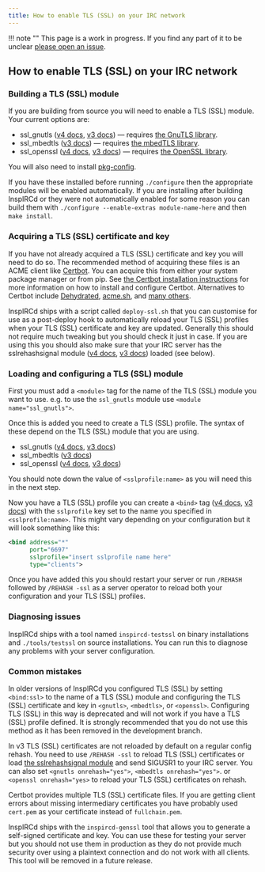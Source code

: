 ```yaml
---
title: How to enable TLS (SSL) on your IRC network
---
```


!!! note ""
    This page is a work in progress. If you find any part of it to be unclear [please open an issue](https://github.com/inspircd/inspircd-docs/issues/new).

## How to enable TLS (SSL) on your IRC network

### Building a TLS (SSL) module

If you are building from source you will need to enable a TLS (SSL) module. Your current options are:

- ssl_gnutls ([v4 docs](/4/modules/ssl_gnutls), [v3 docs](/3/modules/ssl_gnutls)) &mdash; requires [the GnuTLS library](https://gnutls.org).
- ssl_mbedtls ([v3 docs](/3/modules/ssl_mbedtls)) &mdash; requires [the mbedTLS library](https://tls.mbed.org).
- ssl_openssl ([v4 docs](/4/modules/ssl_openssl), [v3 docs](/3/modules/ssl_openssl)) &mdash; requires [the OpenSSL library](https://www.openssl.org).

You will also need to install [pkg-config](https://www.freedesktop.org/wiki/Software/pkg-config/).

If you have these installed before running `./configure` then the appropriate modules will be enabled automatically. If you are installing after building InspIRCd or they were not automatically enabled for some reason you can build them with `./configure --enable-extras module-name-here` and then `make install`.

### Acquiring a TLS (SSL) certificate and key

If you have not already acquired a TLS (SSL) certificate and key you will need to do so. The recommended method of acquiring these files is an ACME client like [Certbot](https://certbot.eff.org/). You can acquire this from either your system package manager or from pip. See [the Certbot installation instructions](https://certbot.eff.org/instructions?ws=other&os=pip) for more information on how to install and configure Certbot. Alternatives to Certbot include [Dehydrated](https://github.com/dehydrated-io/dehydrated), [acme.sh](https://github.com/acmesh-official/acme.sh), and [many others](https://letsencrypt.org/docs/client-options/).

InspIRCd ships with a script called `deploy-ssl.sh` that you can customise for use as a post-deploy hook to automatically reload your TLS (SSL) profiles when your TLS (SSL) certificate and key are updated. Generally this should not require much tweaking but you should check it just in case. If you are using this you should also make sure that your IRC server has the sslrehashsignal module ([v4 docs](/4/modules/sslrehashsignal), [v3 docs](/3/modules/sslrehashsignal)) loaded (see below).

### Loading and configuring a TLS (SSL) module

First you must add a `<module>` tag for the name of the TLS (SSL) module you want to use. e.g. to use the `ssl_gnutls` module use `<module name="ssl_gnutls">`.

Once this is added you need to create a TLS (SSL) profile. The syntax of these depend on the TLS (SSL) module that you are using.

- ssl_gnutls ([v4 docs](/4/modules/ssl_gnutls#sslprofile), [v3 docs](/3/modules/ssl_gnutls#sslprofile))
- ssl_mbedtls ([v3 docs](/3/modules/ssl_mbedtls#sslprofile))
- ssl_openssl ([v4 docs](/4/modules/ssl_openssl#sslprofile), [v3 docs](/3/modules/ssl_openssl#sslprofile))

You should note down the value of `<sslprofile:name>` as you will need this in the next step.

Now you have a TLS (SSL) profile you can create a `<bind>` tag ([v4 docs](/4/configuration/#bind), [v3 docs](/3/configuration/#bind)) with the `sslprofile` key set to the name you specified in `<sslprofile:name>`. This might vary depending on your configuration but it will look something like this:

```xml
<bind address="*"
      port="6697"
      sslprofile="insert sslprofile name here"
      type="clients">
```

Once you have added this you should restart your server or run `/REHASH` followed by `/REHASH -ssl` as a server operator to reload both your configuration and your TLS (SSL) profiles.

### Diagnosing issues

InspIRCd ships with a tool named `inspircd-testssl` on binary installations and `./tools/testssl` on source installations. You can run this to diagnose any problems with your server configuration.

### Common mistakes

In older versions of InspIRCd you configured TLS (SSL) by setting `<bind:ssl>` to the name of a TLS (SSL) module and configuring the TLS (SSL) certificate and key in `<gnutls>`, `<mbedtls>`, or `<openssl>`. Configuring TLS (SSL) in this way is deprecated and will not work if you have a TLS (SSL) profile defined. It is strongly recommended that you do not use this method as it has been removed in the development branch.

In v3 TLS (SSL) certificates are not reloaded by default on a regular config rehash. You need to use `/REHASH -ssl` to reload TLS (SSL) certificates or load [the sslrehashsignal module](/3/modules/sslrehashsignal) and send SIGUSR1 to your IRC server. You can also set `<gnutls onrehash="yes">`, `<mbedtls onrehash="yes">`. or `<openssl onrehash="yes>` to reload your TLS (SSL) certificates on rehash.

Certbot provides multiple TLS (SSL) certificate files. If you are getting client errors about missing intermediary certificates you have probably used `cert.pem` as your certificate instead of `fullchain.pem`.

InspIRCd ships with the `inspircd-genssl` tool that allows you to generate a self-signed certificate and key. You can use these for testing your server but you should not use them in production as they do not provide much security over using a plaintext connection and do not work with all clients. This tool will be removed in a future release.
